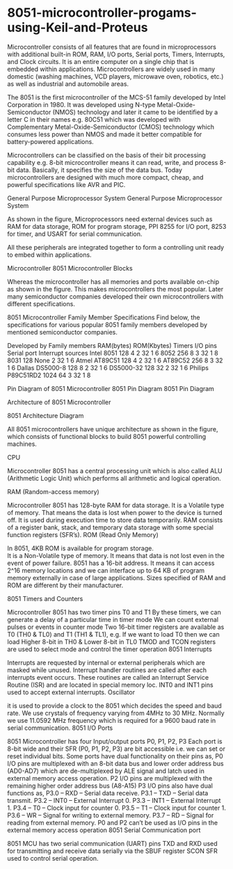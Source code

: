 # 8051-microcontroller-progams-using-Keil-and-Proteus
Microcontroller consists of all features that are found in microprocessors with additional built-in ROM, RAM, I/O ports, Serial ports, Timers, Interrupts, and Clock circuits. It is an entire computer on a single chip that is embedded within applications. Microcontrollers are widely used in many domestic (washing machines, VCD players, microwave oven, robotics, etc.) as well as industrial and automobile areas.

The 8051 is the first microcontroller of the MCS-51 family developed by Intel Corporation in 1980. It was developed using N-type Metal-Oxide-Semiconductor (NMOS) technology and later it came to be identified by a letter C in their names e.g. 80C51 which was developed with Complementary Metal-Oxide-Semiconductor (CMOS) technology which consumes less power than NMOS and made it better compatible for battery-powered applications.

Microcontrollers can be classified on the basis of their bit processing capability e.g. 8-bit microcontroller means it can read, write, and process 8-bit data. Basically, it specifies the size of the data bus. Today microcontrollers are designed with much more compact, cheap, and powerful specifications like AVR and PIC.

 

General Purpose Microprocessor System
General Purpose Microprocessor System
 

As shown in the figure, Microprocessors need external devices such as RAM for data storage, ROM for program storage, PPI 8255 for I/O port, 8253 for timer, and USART for serial communication. 

All these peripherals are integrated together to form a controlling unit ready to embed within applications.

 

Microcontroller
8051 Microcontroller Blocks
 

Whereas the microcontroller has all memories and ports available on-chip as shown in the figure. This makes microcontrollers the most popular. Later many semiconductor companies developed their own microcontrollers with different specifications.   

 

8051 Microcontroller Family Member Specifications
Find below, the specifications for various popular 8051 family members developed by mentioned semiconductor companies.

 

Developed by	 Family members	RAM(bytes)	ROM(Kbytes)	Timers	 I/O pins	 Serial port	 Interrupt sources
Intel	8051	128	4	2	32	1	6
8052	256	8	3	32	1	8
8031	128	None	2	32	1	6
Atmel	AT89C51	128	4	2	32	1	6
AT89C52	256	8	3	32	1	6
Dallas	DS5000-8	128	8	2	32	1	6
DS5000-32	128	32	2	32	1	6
Philips	P89C51RD2	1024	64	3	32	1	8
 

Pin Diagram of 8051 Microcontroller
8051 Pin Diagram
8051 Pin Diagram
 

Architecture of 8051 Microcontroller 

8051 Architecture Diagram
 

All 8051 microcontrollers have unique architecture as shown in the figure, which consists of functional blocks to build 8051 powerful controlling machines.

CPU

Microcontroller 8051 has a central processing unit which is also called ALU (Arithmetic Logic Unit) which performs all arithmetic and logical operation.

RAM (Random-access memory)

Microcontroller 8051 has 128-byte RAM for data storage.
It is a Volatile type of memory. That means the data is lost when power to the device is turned off.
It is used during execution time to store data temporarily.
RAM consists of a register bank, stack, and temporary data storage with some special function registers (SFR’s).
ROM (Read Only Memory)

In 8051, 4KB ROM is available for program storage.  
It is a Non-Volatile type of memory. It means that data is not lost even in the event of power failure.
8051 has a 16-bit address. It means it can access 2^16 memory locations and we can interface up to 64 KB of program memory externally in case of large applications.
Sizes specified of RAM and ROM are different by their manufacturer.

8051 Timers and Counters                                                                                   

Microcontroller 8051 has two timer pins T0 and T1
By these timers, we can generate a delay of a particular time in timer mode
We can count external pulses or events in counter mode
Two 16-bit timer registers are available as T0 (TH0 & TL0) and T1 (TH1 & TL1), e.g. If we want to load T0 then we can load Higher 8-bit in TH0 & Lower 8-bit in TL0
TMOD and TCON registers are used to select mode and control the timer operation
8051 Interrupts

Interrupts are requested by internal or external peripherals which are masked while unused.
Interrupt handler routines are called after each interrupts event occurs.
These routines are called an Interrupt Service Routine (ISR) and are located in special memory loc.
INT0 and INT1 pins used to accept external interrupts.
Oscillator

it is used to provide a clock to the 8051 which decides the speed and baud rate.
We use crystals of frequency varying from 4MHz to 30 MHz. Normally we use 11.0592 MHz frequency which is required for a 9600 baud rate in serial communication.
8051 I/O Ports

8051 Microcontroller has four Input/output ports P0, P1, P2, P3
Each port is 8-bit wide and their SFR (P0, P1, P2, P3) are bit accessible i.e. we can set or reset individual bits.
Some ports have dual functionality on their pins as,
P0 I/O pins are multiplexed with an 8-bit data bus and lower order address bus (AD0-AD7) which are de-multiplexed by ALE signal and latch used in external memory access operation.
P2 I/O pins are multiplexed with the remaining higher order address bus (A8-A15)
P3 I/O pins also have dual functions as,
P3.0 – RXD – Serial data receive.
P3.1 – TXD – Serial data transmit.
P3.2 – INT0 – External Interrupt 0.
P3.3 – INT1 – External Interrupt 1.
P3.4 – T0 – Clock input for counter 0.
P3.5 – T1 – Clock input for counter 1.
P3.6 – WR – Signal for writing to external memory.
P3.7 – RD – Signal for reading from external memory.
P0 and P2 can’t be used as I/O pins in the external memory access operation
8051 Serial Communication port

8051 MCU has two serial communication (UART) pins TXD and RXD used for transmitting and receive data serially via the SBUF register
SCON SFR used to control serial operation.
